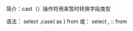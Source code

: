 简介：cast（）操作符用来暂时转换字段类型

语法：
select <columnname1>,case(<columnname2> as <datetype>) from <tablename>
或：
select <columnname1>,<columnname2> ::  from <tablename>